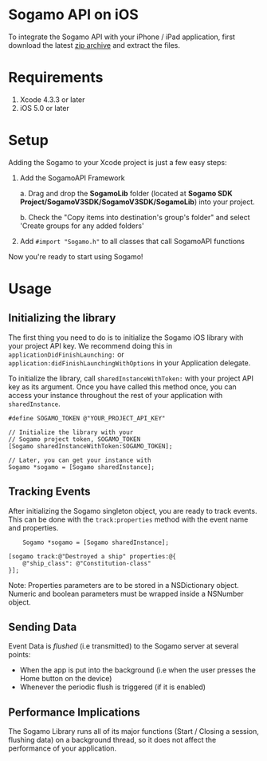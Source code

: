 # Sogamo API on iOS #
To integrate the Sogamo API with your iPhone / iPad application, first download the latest [zip archive](http://sogamo.com/) and extract the files. 

# Requirements #

1. Xcode 4.3.3 or later
2. iOS 5.0 or later

# Setup #
Adding the Sogamo to your Xcode project is just a few easy steps:

1. Add the SogamoAPI Framework

	a. Drag and drop the **SogamoLib** folder (located at **Sogamo SDK Project/SogamoV3SDK/SogamoV3SDK/SogamoLib**) into your project. 
	
	b. Check the "Copy items into destination's group's folder" and select 'Create groups for any added folders'

2. Add `#import "Sogamo.h"` to all classes that call SogamoAPI functions
		
Now you're ready to start using Sogamo! 

# Usage #
## Initializing the library ##
The first thing you need to do is to initialize the Sogamo iOS library with your project API key. We recommend doing this in `applicationDidFinishLaunching:` or
`application:didFinishLaunchingWithOptions` in your Application delegate.

To initialize the library, call `sharedInstanceWithToken:` with your project API key as its argument. Once you have called this method once, you can access 
your instance throughout the rest of your application with `sharedInstance`.

	#define SOGAMO_TOKEN @"YOUR_PROJECT_API_KEY"

	// Initialize the library with your
	// Sogamo project token, SOGAMO_TOKEN
	[Sogamo sharedInstanceWithToken:SOGAMO_TOKEN];

	// Later, you can get your instance with
	Sogamo *sogamo = [Sogamo sharedInstance];

## Tracking Events ##
After initializing the Sogamo singleton object, you are ready to track events. This can be done with the `track:properties` method with the event name and properties.

        Sogamo *sogamo = [Sogamo sharedInstance];

	[sogamo track:@"Destroyed a ship" properties:@{
	    @"ship_class": @"Constitution-class"
	}];

Note: Properties parameters are to be stored in a NSDictionary object. Numeric and boolean 
parameters must be wrapped inside a NSNumber object.

## Sending Data ##
Event Data is _flushed_ (i.e transmitted) to the Sogamo server at several points:

- When the app is put into the background (i.e when the user presses the Home button on the device)
- Whenever the periodic flush is triggered (if it is enabled)

## Performance Implications ##

The Sogamo Library runs all of its major functions (Start / Closing a session, flushing data) on a background thread, so it does not affect the performance of your application.
